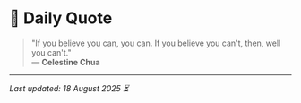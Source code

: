 # 📜 Daily Quote

> "If you believe you can, you can. If you believe you can't, then, well you can't."  
> — **Celestine Chua**

---

_Last updated: 18 August 2025 ⏳_
